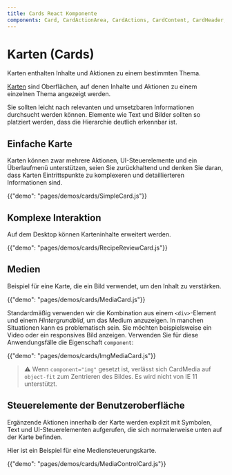 ```yaml
---
title: Cards React Komponente
components: Card, CardActionArea, CardActions, CardContent, CardHeader, CardMedia, Collapse, Paper
---
```


# Karten (Cards)

<p class="description">Karten enthalten Inhalte und Aktionen zu einem bestimmten Thema.</p>

[Karten](https://material.io/design/components/cards.html) sind Oberflächen, auf denen Inhalte und Aktionen zu einem einzelnen Thema angezeigt werden.

Sie sollten leicht nach relevanten und umsetzbaren Informationen durchsucht werden können. Elemente wie Text und Bilder sollten so platziert werden, dass die Hierarchie deutlich erkennbar ist.

## Einfache Karte

Karten können zwar mehrere Aktionen, UI-Steuerelemente und ein Überlaufmenü unterstützen, seien Sie zurückhaltend und denken Sie daran, dass Karten Eintrittspunkte zu komplexeren und detaillierteren Informationen sind.

{{"demo": "pages/demos/cards/SimpleCard.js"}}

## Komplexe Interaktion

Auf dem Desktop können Karteninhalte erweitert werden.

{{"demo": "pages/demos/cards/RecipeReviewCard.js"}}

## Medien

Beispiel für eine Karte, die ein Bild verwendet, um den Inhalt zu verstärken.

{{"demo": "pages/demos/cards/MediaCard.js"}}

Standardmäßig verwenden wir die Kombination aus einem `<div>`-Element und einem *Hintergrundbild*, um das Medium anzuzeigen. In manchen Situationen kann es problematisch sein. Sie möchten beispielsweise ein Video oder ein responsives Bild anzeigen. Verwenden Sie für diese Anwendungsfälle die Eigenschaft `component`:

{{"demo": "pages/demos/cards/ImgMediaCard.js"}}

> ⚠️ Wenn `component="img"` gesetzt ist, verlässt sich CardMedia auf `object-fit` zum Zentrieren des Bildes. Es wird nicht von IE 11 unterstützt.

## Steuerelemente der Benutzeroberfläche

Ergänzende Aktionen innerhalb der Karte werden explizit mit Symbolen, Text und UI-Steuerelementen aufgerufen, die sich normalerweise unten auf der Karte befinden.

Hier ist ein Beispiel für eine Mediensteuerungskarte.

{{"demo": "pages/demos/cards/MediaControlCard.js"}}